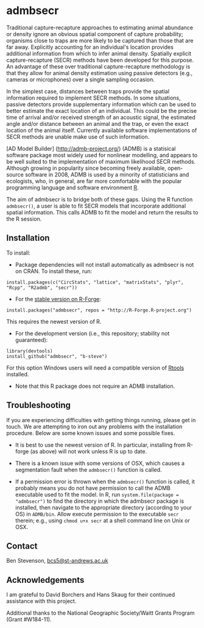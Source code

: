 # admbsecr

Traditional capture-recapture approaches to estimating animal abundance or density ignore an obvious spatial component of capture probability; organisms close to traps are more likely to be captured than those that are far away. Explicitly accounting for an individual's location provides additional information from which to infer animal density. Spatially explicit capture-recapture (SECR) methods have been developed for this purpose. An advantage of these over traditional capture-recapture methodology is that they allow for animal density estimation using passive detectors (e.g., cameras or microphones) over a single sampling occasion.

In the simplest case, distances between traps provide the spatial information required to implement SECR methods. In some situations, passive detectors provide supplementary information which can be used to better estimate the exact location of an individual. This could be the precise time of arrival and/or received strength of an acoustic signal, the estimated angle and/or distance between an animal and the trap, or even the exact location of the animal itself. Currently available software implementations of SECR methods are unable make use of such information.

[AD Model Builder] (http://admb-project.org/) (ADMB) is a statisical software package most widely used for nonlinear modelling, and appears to be well suited to the implementation of maximum likelihood SECR methods. Although growing in popularity since becoming freely available, open-source software in 2008, ADMB is used by a minority of statisticians and ecologists, who, in general, are far more comfortable with the popular programming language and software environment [R](http://www.r-project.org).

The aim of admbsecr is to bridge both of these gaps. Using the R function `admbsecr()`, a user is able to fit SECR models that incorporate additional spatial information. This calls ADMB to fit the model and return the results to the R session.

## Installation

To install:

* Package dependencies will not install automatically as admbsecr is not on CRAN. To install these, run:
```
install.packages(c("CircStats", "lattice", "matrixStats", "plyr", "Rcpp", "R2admb", "secr"))
```

* For the [stable version on R-Forge](https://r-forge.r-project.org/projects/admbsecr/):
```
install.packages("admbsecr", repos = "http://R-Forge.R-project.org")
```
This requires the newest version of R.

* For the development version (i.e., this repository; stability not guaranteed):
```
library(devtools)
install_github("admbsecr", "b-steve")
```
For this option Windows users will need a compatible version of [Rtools](http://cran.r-project.org/bin/windows/Rtools/) installed.

* Note that this R package does not require an ADMB installation.

## Troubleshooting

If you are experiencing difficulties with getting things running, please get in touch. We are attempting to iron out any problems with the installation procedure. Below are some known issues and some possible fixes.

* It is best to use the newest version of R. In particular, installing from R-forge (as above) will not work unless R is up to date.

* There is a known issue with some versions of OSX, which causes a segmentation fault when the `admbsecr()` function is called.

* If a permission error is thrown when the `admbsecr()` function is called, it probably means you do not have permission to call the ADMB executable used to fit the model. In R, run `system.file(package = "admbsecr")` to find the directory in which the admbsecr package is installed, then navigate to the appropriate directory (according to your OS) in `ADMB/bin`. Allow execute permission to the executable `secr` therein; e.g., using `chmod u+x secr` at a shell command line on Unix or OSX.

## Contact

Ben Stevenson, bcs5@st-andrews.ac.uk

## Acknowledgements

I am grateful to David Borchers and Hans Skaug for their continued assistance with this project.

Additional thanks to the National Geographic Society/Waitt Grants Program (Grant #W184-11).
